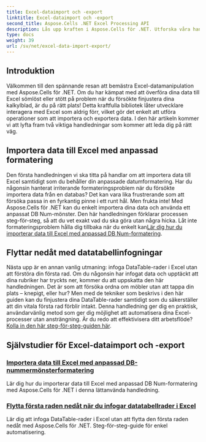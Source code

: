 ```yaml
---
title: Excel-dataimport och -export
linktitle: Excel-dataimport och -export
second_title: Aspose.Cells .NET Excel Processing API
description: Lås upp kraften i Aspose.Cells för .NET. Utforska våra handledningar för att effektivt importera och exportera Excel-data med lätthet.
type: docs
weight: 39
url: /sv/net/excel-data-import-export/
---
```

## Introduktion

Välkommen till den spännande resan att bemästra Excel-datamanipulation med Aspose.Cells för .NET. Om du har kämpat med att överföra dina data till Excel sömlöst eller stött på problem när du försökte finjustera dina kalkylblad, är du på rätt plats! Detta kraftfulla bibliotek låter utvecklare interagera med Excel som aldrig förr, vilket gör det enkelt att utföra operationer som att importera och exportera data. I den här artikeln kommer vi att lyfta fram två viktiga handledningar som kommer att leda dig på rätt väg.

## Importera data till Excel med anpassad formatering

 Den första handledningen vi ska titta på handlar om att importera data till Excel samtidigt som du behåller din anpassade datumformatering. Har du någonsin hanterat irriterande formateringsproblem när du försökte importera data från en databas? Det kan vara lika frustrerande som att försöka passa in en fyrkantig pinne i ett runt hål. Men frukta inte! Med Aspose.Cells för .NET kan du enkelt importera dina data och använda ett anpassat DB Num-mönster. Den här handledningen förklarar processen steg-för-steg, så att du vet exakt vad du ska göra utan några hicka. Låt inte formateringsproblem hålla dig tillbaka när du enkelt kan[Lär dig hur du importerar data till Excel med anpassad DB Num-formatering](./import-data-to-worksheet-in-excel-with-specified-db-num-custom-pattern-formatting/).

## Flyttar nedåt med datatabellinfogningar

Nästa upp är en annan vanlig utmaning: infoga DataTable-rader i Excel utan att förstöra din första rad. Om du någonsin har infogat data och upptäckt att dina rubriker har tryckts ner, kommer du att uppskatta den här handledningen. Det är som att försöka ordna om möbler utan att tappa din plats – knepigt, eller hur? Men med de tekniker som beskrivs i den här guiden kan du finjustera dina DataTable-rader samtidigt som du säkerställer att din vitala första rad förblir intakt. Denna handledning ger dig en praktisk, användarvänlig metod som ger dig möjlighet att automatisera dina Excel-processer utan ansträngning. Är du redo att effektivisera ditt arbetsflöde?[Kolla in den här steg-för-steg-guiden här](./shift-first-row-down-when-inserting-cells-datatable-rows-in-excel/).

## Självstudier för Excel-dataimport och -export
### [Importera data till Excel med anpassad DB-nummermönsterformatering](./import-data-to-worksheet-in-excel-with-specified-db-num-custom-pattern-formatting/)
Lär dig hur du importerar data till Excel med anpassad DB Num-formatering med Aspose.Cells för .NET i denna lättanvända handledning.
### [Flytta första raden nedåt när du infogar datatabellrader i Excel](./shift-first-row-down-when-inserting-cells-datatable-rows-in-excel/)
Lär dig att infoga DataTable-rader i Excel utan att flytta den första raden nedåt med Aspose.Cells för .NET. Steg-för-steg-guide för enkel automatisering.